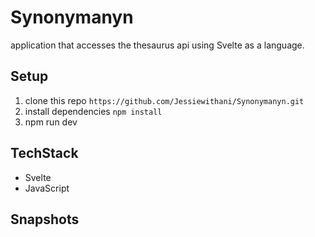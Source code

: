 # Synonymanyn
application that accesses the thesaurus api using Svelte as a language.

## Setup

1. clone this repo
`https://github.com/Jessiewithani/Synonymanyn.git`
2. install dependencies
` npm install `
3. npm run dev

## TechStack

* Svelte
* JavaScript

## Snapshots